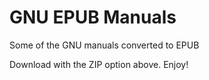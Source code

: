 # GNU EPUB Manuals
Some of the GNU manuals converted to EPUB

Download with the ZIP option above. Enjoy!
